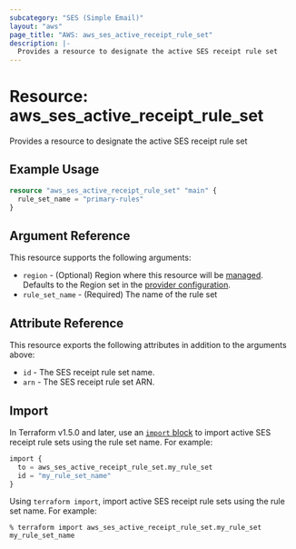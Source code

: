 ```yaml
---
subcategory: "SES (Simple Email)"
layout: "aws"
page_title: "AWS: aws_ses_active_receipt_rule_set"
description: |-
  Provides a resource to designate the active SES receipt rule set
---
```


# Resource: aws_ses_active_receipt_rule_set

Provides a resource to designate the active SES receipt rule set

## Example Usage

```terraform
resource "aws_ses_active_receipt_rule_set" "main" {
  rule_set_name = "primary-rules"
}
```

## Argument Reference

This resource supports the following arguments:

* `region` - (Optional) Region where this resource will be [managed](https://docs.aws.amazon.com/general/latest/gr/rande.html#regional-endpoints). Defaults to the Region set in the [provider configuration](https://registry.terraform.io/providers/hashicorp/aws/latest/docs#aws-configuration-reference).
* `rule_set_name` - (Required) The name of the rule set

## Attribute Reference

This resource exports the following attributes in addition to the arguments above:

* `id` - The SES receipt rule set name.
* `arn` - The SES receipt rule set ARN.

## Import

In Terraform v1.5.0 and later, use an [`import` block](https://developer.hashicorp.com/terraform/language/import) to import active SES receipt rule sets using the rule set name. For example:

```terraform
import {
  to = aws_ses_active_receipt_rule_set.my_rule_set
  id = "my_rule_set_name"
}
```

Using `terraform import`, import active SES receipt rule sets using the rule set name. For example:

```console
% terraform import aws_ses_active_receipt_rule_set.my_rule_set my_rule_set_name
```
